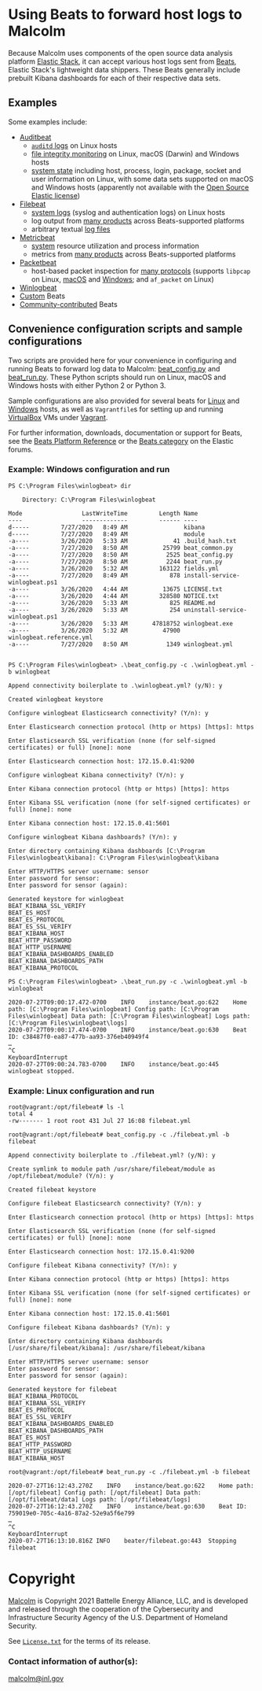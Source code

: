 # Using Beats to forward host logs to Malcolm

Because Malcolm uses components of the open source data analysis platform [Elastic Stack](https://www.elastic.co/elastic-stack), it can accept various host logs sent from [Beats](https://www.elastic.co/beats/#the-beats-family), Elastic Stack's lightweight data shippers. These Beats generally include prebuilt Kibana dashboards for each of their respective data sets.

## Examples

Some examples include:

* [Auditbeat](https://www.elastic.co/beats/auditbeat)
    - [`auditd` logs](https://www.elastic.co/guide/en/beats/auditbeat/master/auditbeat-module-auditd.html) on Linux hosts
    - [file integrity monitoring](https://www.elastic.co/guide/en/beats/auditbeat/master/auditbeat-module-file_integrity.html) on Linux, macOS (Darwin) and Windows hosts
    - [system state](https://www.elastic.co/guide/en/beats/auditbeat/master/auditbeat-module-system.html) including host, process, login, package, socket and user information on Linux, with some data sets supported on macOS and Windows hosts (apparently not available with the [Open Source Elastic license](https://www.elastic.co/subscriptions))
* [Filebeat](https://www.elastic.co/beats/filebeat)
    - [system logs](https://www.elastic.co/guide/en/beats/filebeat/current/filebeat-module-system.html) (syslog and authentication logs) on Linux hosts
    - log output from [many products](https://www.elastic.co/guide/en/beats/filebeat/current/filebeat-modules.html) across Beats-supported platforms 
    - arbitrary textual [log files](https://www.elastic.co/guide/en/beats/filebeat/current/filebeat-input-log.html)
* [Metricbeat](https://www.elastic.co/beats/metricbeat)
    - [system](https://www.elastic.co/guide/en/beats/metricbeat/current/metricbeat-module-system.html) resource utilization and process information
    - metrics from [many products](https://www.elastic.co/guide/en/beats/metricbeat/current/metricbeat-modules.html) across Beats-supported platforms
* [Packetbeat](https://www.elastic.co/beats/packetbeat)
    - host-based packet inspection for [many protocols](https://www.elastic.co/guide/en/beats/packetbeat/current/configuration-protocols.html) (supports `libpcap` on Linux, [macOS](https://formulae.brew.sh/formula/libpcap) and [Windows](https://nmap.org/npcap/); and `af_packet` on Linux)
* [Winlogbeat](https://www.elastic.co/downloads/beats/winlogbeat)
* [Custom](https://www.elastic.co/guide/en/beats/devguide/current/index.html) Beats
* [Community-contributed](https://www.elastic.co/guide/en/beats/devguide/current/community-beats.html) Beats

## Convenience configuration scripts and sample configurations

Two scripts are provided here for your convenience in configuring and running Beats to forward log data to Malcolm: [beat_config.py](./beat_config.py) and [beat_run.py](./beat_run.py). These Python scripts should run on Linux, macOS and Windows hosts with either Python 2 or Python 3.

Sample configurations are also provided for several beats for [Linux](./linux_vm_example) and [Windows](./windows_vm_example) hosts, as well as `Vagrantfile`s for setting up and running [VirtualBox](https://www.virtualbox.org/) VMs under [Vagrant](https://www.vagrantup.com/intro).

For further information, downloads, documentation or support for Beats, see the [Beats Platform Reference](https://www.elastic.co/guide/en/beats/libbeat/current/beats-reference.html) or the [Beats category](https://discuss.elastic.co/c/elastic-stack/beats) on the Elastic forums.

### Example: Windows configuration and run

```
PS C:\Program Files\winlogbeat> dir

    Directory: C:\Program Files\winlogbeat

Mode                 LastWriteTime         Length Name
----                 -------------         ------ ----
d-----         7/27/2020   8:49 AM                kibana
d-----         7/27/2020   8:49 AM                module
-a----         3/26/2020   5:33 AM             41 .build_hash.txt
-a----         7/27/2020   8:50 AM          25799 beat_common.py
-a----         7/27/2020   8:50 AM           2525 beat_config.py
-a----         7/27/2020   8:50 AM           2244 beat_run.py
-a----         3/26/2020   5:32 AM         163122 fields.yml
-a----         7/27/2020   8:49 AM            878 install-service-winlogbeat.ps1
-a----         3/26/2020   4:44 AM          13675 LICENSE.txt
-a----         3/26/2020   4:44 AM         328580 NOTICE.txt
-a----         3/26/2020   5:33 AM            825 README.md
-a----         3/26/2020   5:33 AM            254 uninstall-service-winlogbeat.ps1
-a----         3/26/2020   5:33 AM       47818752 winlogbeat.exe
-a----         3/26/2020   5:32 AM          47900 winlogbeat.reference.yml
-a----         7/27/2020   8:50 AM           1349 winlogbeat.yml


PS C:\Program Files\winlogbeat> .\beat_config.py -c .\winlogbeat.yml -b winlogbeat

Append connectivity boilerplate to .\winlogbeat.yml? (y/N): y

Created winlogbeat keystore

Configure winlogbeat Elasticsearch connectivity? (Y/n): y

Enter Elasticsearch connection protocol (http or https) [https]: https

Enter Elasticsearch SSL verification (none (for self-signed certificates) or full) [none]: none

Enter Elasticsearch connection host: 172.15.0.41:9200

Configure winlogbeat Kibana connectivity? (Y/n): y

Enter Kibana connection protocol (http or https) [https]: https

Enter Kibana SSL verification (none (for self-signed certificates) or full) [none]: none

Enter Kibana connection host: 172.15.0.41:5601

Configure winlogbeat Kibana dashboards? (Y/n): y

Enter directory containing Kibana dashboards [C:\Program Files\winlogbeat\kibana]: C:\Program Files\winlogbeat\kibana

Enter HTTP/HTTPS server username: sensor
Enter password for sensor:
Enter password for sensor (again):

Generated keystore for winlogbeat
BEAT_KIBANA_SSL_VERIFY
BEAT_ES_HOST
BEAT_ES_PROTOCOL
BEAT_ES_SSL_VERIFY
BEAT_KIBANA_HOST
BEAT_HTTP_PASSWORD
BEAT_HTTP_USERNAME
BEAT_KIBANA_DASHBOARDS_ENABLED
BEAT_KIBANA_DASHBOARDS_PATH
BEAT_KIBANA_PROTOCOL

PS C:\Program Files\winlogbeat> .\beat_run.py -c .\winlogbeat.yml -b winlogbeat

2020-07-27T09:00:17.472-0700    INFO    instance/beat.go:622    Home path: [C:\Program Files\winlogbeat] Config path: [C:\Program Files\winlogbeat] Data path: [C:\Program Files\winlogbeat] Logs path: [C:\Program Files\winlogbeat\logs]
2020-07-27T09:00:17.474-0700    INFO    instance/beat.go:630    Beat ID: c38487f0-ea87-477b-aa93-376eb40949f4
…
^C
KeyboardInterrupt
2020-07-27T09:00:24.783-0700    INFO    instance/beat.go:445    winlogbeat stopped.
```

### Example: Linux configuration and run

```
root@vagrant:/opt/filebeat# ls -l
total 4
-rw------- 1 root root 431 Jul 27 16:08 filebeat.yml

root@vagrant:/opt/filebeat# beat_config.py -c ./filebeat.yml -b filebeat

Append connectivity boilerplate to ./filebeat.yml? (y/N): y 

Create symlink to module path /usr/share/filebeat/module as /opt/filebeat/module? (Y/n): y

Created filebeat keystore

Configure filebeat Elasticsearch connectivity? (Y/n): y

Enter Elasticsearch connection protocol (http or https) [https]: https

Enter Elasticsearch SSL verification (none (for self-signed certificates) or full) [none]: none

Enter Elasticsearch connection host: 172.15.0.41:9200

Configure filebeat Kibana connectivity? (Y/n): y

Enter Kibana connection protocol (http or https) [https]: https

Enter Kibana SSL verification (none (for self-signed certificates) or full) [none]: none

Enter Kibana connection host: 172.15.0.41:5601

Configure filebeat Kibana dashboards? (Y/n): y

Enter directory containing Kibana dashboards [/usr/share/filebeat/kibana]: /usr/share/filebeat/kibana

Enter HTTP/HTTPS server username: sensor
Enter password for sensor: 
Enter password for sensor (again): 

Generated keystore for filebeat
BEAT_KIBANA_PROTOCOL
BEAT_KIBANA_SSL_VERIFY
BEAT_ES_PROTOCOL
BEAT_ES_SSL_VERIFY
BEAT_KIBANA_DASHBOARDS_ENABLED
BEAT_KIBANA_DASHBOARDS_PATH
BEAT_ES_HOST
BEAT_HTTP_PASSWORD
BEAT_HTTP_USERNAME
BEAT_KIBANA_HOST

root@vagrant:/opt/filebeat# beat_run.py -c ./filebeat.yml -b filebeat

2020-07-27T16:12:43.270Z    INFO    instance/beat.go:622    Home path: [/opt/filebeat] Config path: [/opt/filebeat] Data path: [/opt/filebeat/data] Logs path: [/opt/filebeat/logs]
2020-07-27T16:12:43.270Z    INFO    instance/beat.go:630    Beat ID: 759019e0-705c-4a16-87a2-52e9a5f6e799
…
^C
KeyboardInterrupt
2020-07-27T16:13:10.816Z INFO    beater/filebeat.go:443  Stopping filebeat
```

# <a name="Footer"></a>Copyright

[Malcolm](https://github.com/cisagov/Malcolm) is Copyright 2021 Battelle Energy Alliance, LLC, and is developed and released through the cooperation of the Cybersecurity and Infrastructure Security Agency of the U.S. Department of Homeland Security.

See [`License.txt`](https://raw.githubusercontent.com/cisagov/Malcolm/main/License.txt) for the terms of its release.

### Contact information of author(s):

[malcolm@inl.gov](mailto:malcolm@inl.gov?subject=Malcolm)
